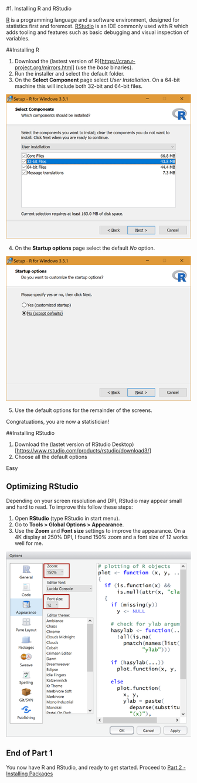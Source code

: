 #1. Installing R and RStudio

[R](https://www.r-project.org/) is a programming language and a software environment, designed for statistics first and foremost. [RStudio](https://www.rstudio.com/) is an IDE commonly used with R which adds tooling and features such as basic debugging and visual inspection of variables.

##Installing R

1. Download the (lastest version of R)[https://cran.r-project.org/mirrors.html] (use the _base_ binaries).
2. Run the installer and select the default folder.
3. On the __Select Component__ page select _User Installation_. On a 64-bit machine this will include both 32-bit and 64-bit files.

![01-installer-select-components](Part1-Content/01-installer-select-components.png)

4. On the __Startup options__ page select the default _No_ option.

![02-startup-options](Part1-Content/02-startup-options.png)

5. Use the default options for the remainder of the screens.

Congratuations, you are now a statistician!


##Installing RStudio

1. Download the (lastet version of RStudio Desktop)[https://www.rstudio.com/products/rstudio/download3/]
2. Choose all the default options

Easy


## Optimizing RStudio

Depending on your screen resolution and DPI, RStudio may appear small and hard to read. To improve this follow these steps:

1. Open __RStudio__ (type RStudio in start menu).
1. Go to __Tools > Global Options > Appearance__.
2. Use the __Zoom__ and __Font size__ settings to improve the appearance. On a 4K display at 250% DPI, I found 150% zoom and a font size of 12 works well for me.


![03-zoom](Part1-Content/03-zoom.png)

## End of Part 1

You now have R and RStudio, and ready to get started. Proceed to [Part 2 - Installing Packages](Part2-Installing-Packages.md)
